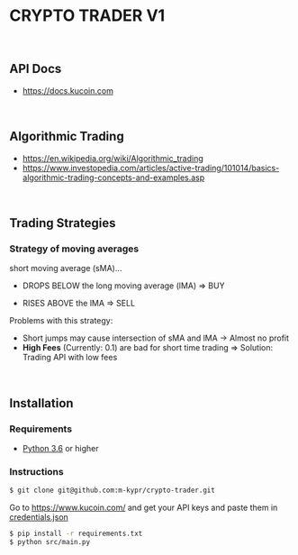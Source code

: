 # **CRYPTO TRADER V1**

<br>

## **API Docs**

- https://docs.kucoin.com

<br>

## **Algorithmic Trading**

- https://en.wikipedia.org/wiki/Algorithmic_trading
- https://www.investopedia.com/articles/active-trading/101014/basics-algorithmic-trading-concepts-and-examples.asp

<br>

## **Trading Strategies**

### **Strategy of moving averages**

short moving average (sMA)...

- DROPS BELOW the long moving average (lMA) => BUY

- RISES ABOVE the lMA => SELL

Problems with this strategy:

- Short jumps may cause intersection of sMA and lMA -> Almost no profit
- **High Fees** (Currently: 0.1) are bad for short time trading
  => Solution: Trading API with low fees

<br>

## **Installation**

### Requirements

- [Python 3.6](python.org) or higher

### Instructions

```bash
$ git clone git@github.com:m-kypr/crypto-trader.git
```

Go to https://www.kucoin.com/ and get your API keys and paste them in [credentials.json](src/credentials.json)

```bash
$ pip install -r requirements.txt
$ python src/main.py
```
